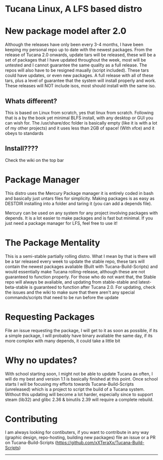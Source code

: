 # Tucana Linux, A LFS based distro

# New package model after 2.0
Although the releases have only been every 3-4 months, I have been keeping my personal repo up to date with the newest packages.  From the release of Tucana 2.0 onwards, update tars will be released, these will be a set of packages that I have updated throughout the week, most will be untested and I cannot guarantee the same quality as a full release.  The repos will also have to be resigned maually (script included).  These tars could have updates, or even new packages.  A full release with all of these tars, plus a level of guarantee that the system will install properly and work.  These releases will NOT include isos, most should install with the same iso.


## Whats different?
This is based on Linux from scratch, yes that linux from scratch. Following that is a by the book yet minimal BLFS install, with any desktop or GUI you can wish for.  The /usr/share/doc folder is basically empty (like it is with a lot of my other projects) and it uses less than 2GB of space! (With xfce) and it obeys to standards

## Install????
Check the wiki on the top bar

# Package Manager
This distro uses the Mercury Package manager it is entirely coded in bash and basically just untars files for simplicity.  Making packages is as easy as DESTDIR installing into a folder and taring it (you can add a depends file).  

Mercury can be used on any system for any project involving packages with depends.  It is a lot easier to make packages and is fast but minimal.  If you just need a package manager for LFS, feel free to use it!
# The Package Mentality
This is a semi-stable partially rolling distro. What I mean by that is there will be a tar released every week to update the stable repo, these tars will contain the newest packages avaliable (Built with Tucana-Build-Scripts) and would essentially make Tucana rolling-release, although these are not guaranteed to function properly.  For those who do not want that, the Stable repo will always be avaliable, and updating from stable-stable and latest-beta-stable is guaranteed to function after Tucana 2.0. For updating, check the issues and the wiki to make sure that there aren't any special commands/scripts that need to be run before the update

# Requesting Packages
File an issue requesting the package, I will get to it as soon as possible, if its a simple package, I will probably have binary avaliable the same day, if its more complex with many depends, it could take a little bit

# Why no updates?
With school starting soon, I might not be able to update Tucana as often, I will do my best and version 1.1 is basically finished at this point.  Once school starts I will be focusing my efforts towards Tucana-Build-Scripts (unreleased) which is a project to script the build of a Tucana system.  Without this updating will become a lot harder, especially since to support steam (lib32) and glibc 2.36 & binutils 2.39 will require a complete rebuild. 

# Contributing
I am always looking for contibuters, if you want to contribute in any way (graphic design, repo-hosting, building new packages) file an issue or a PR on Tucana-Build-Scripts (https://github.com/xXTeraXx/Tucana-Build-Scripts) 
_________________________________________________________________________________________________________________________________________________________




